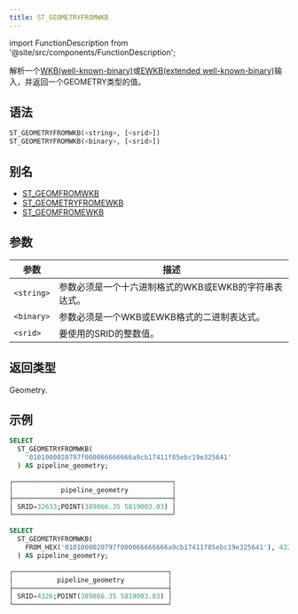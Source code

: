 ```yaml
---
title: ST_GEOMETRYFROMWKB
---
```

import FunctionDescription from '@site/src/components/FunctionDescription';

<FunctionDescription description="引入或更新: v1.2.395"/>

解析一个[WKB(well-known-binary)](https://en.wikipedia.org/wiki/Well-known_text_representation_of_geometry#Well-known_binary)或[EWKB(extended well-known-binary)](https://postgis.net/docs/ST_GeomFromEWKB.html)输入，并返回一个GEOMETRY类型的值。

## 语法

```sql
ST_GEOMETRYFROMWKB(<string>, [<srid>])
ST_GEOMETRYFROMWKB(<binary>, [<srid>])
```

## 别名

- [ST_GEOMFROMWKB](st-geomfromwkb.md)
- [ST_GEOMETRYFROMEWKB](st-geometryfromewkb.md)
- [ST_GEOMFROMEWKB](st-geomfromewkb.md)

## 参数

| 参数        | 描述                                                                 |
|-------------|--------------------------------------------------------------------|
| `<string>`  | 参数必须是一个十六进制格式的WKB或EWKB的字符串表达式。                |
| `<binary>`  | 参数必须是一个WKB或EWKB格式的二进制表达式。                         |
| `<srid>`    | 要使用的SRID的整数值。                                              |

## 返回类型

Geometry.

## 示例

```sql
SELECT
  ST_GEOMETRYFROMWKB(
    '0101000020797f000066666666a9cb17411f85ebc19e325641'
  ) AS pipeline_geometry;

┌────────────────────────────────────────┐
│            pipeline_geometry           │
├────────────────────────────────────────┤
│ SRID=32633;POINT(389866.35 5819003.03) │
└────────────────────────────────────────┘

SELECT
  ST_GEOMETRYFROMWKB(
    FROM_HEX('0101000020797f000066666666a9cb17411f85ebc19e325641'), 4326
  ) AS pipeline_geometry;

┌───────────────────────────────────────┐
│           pipeline_geometry           │
├───────────────────────────────────────┤
│ SRID=4326;POINT(389866.35 5819003.03) │
└───────────────────────────────────────┘
```